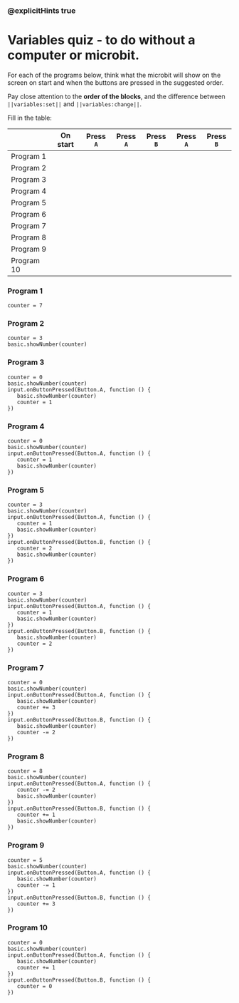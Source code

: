 ### @explicitHints true
# Variables quiz - to do without a computer or microbit.

For each of the programs below, think what the microbit will show on the screen on start and when the buttons are pressed in the suggested order.

Pay close attention to the **order of the blocks**, and the difference between ``||variables:set||`` and ``||variables:change||``.

Fill in the table:

| | On start | Press `A` | Press `A` | Press `B` | Press `A`| Press `B`
| ---------- |:-----:|:-----:|:-----:|:-----:|:-----:|:-----:|
| Program 1   |   |   |   |   |   |   |
| Program 2   |   |   |   |   |   |   |
| Program 3   |   |   |   |   |   |   |
| Program 4   |   |   |   |   |   |   |
| Program 5   |   |   |   |   |   |   |
| Program 6   |   |   |   |   |   |   |
| Program 7   |   |   |   |   |   |   |
| Program 8   |   |   |   |   |   |   |
| Program 9   |   |   |   |   |   |   |
| Program 10  |   |   |   |   |   |   ||


### Program 1

```blocks
counter = 7
```

### Program 2

```blocks
counter = 3
basic.showNumber(counter)
```

### Program 3

```blocks
counter = 0
basic.showNumber(counter)
input.onButtonPressed(Button.A, function () {
   basic.showNumber(counter)
   counter = 1
})
```

### Program 4

```blocks
counter = 0
basic.showNumber(counter)
input.onButtonPressed(Button.A, function () {
   counter = 1
   basic.showNumber(counter)
})
```

### Program 5

```blocks
counter = 3
basic.showNumber(counter)
input.onButtonPressed(Button.A, function () {
   counter = 1
   basic.showNumber(counter)
})
input.onButtonPressed(Button.B, function () {
   counter = 2
   basic.showNumber(counter)
})
```

### Program 6

```blocks
counter = 3
basic.showNumber(counter)
input.onButtonPressed(Button.A, function () {
   counter = 1
   basic.showNumber(counter)
})
input.onButtonPressed(Button.B, function () {
   basic.showNumber(counter)
   counter = 2
})
```

### Program 7

```blocks
counter = 0
basic.showNumber(counter)
input.onButtonPressed(Button.A, function () {
   basic.showNumber(counter)
   counter += 3
})
input.onButtonPressed(Button.B, function () {
   basic.showNumber(counter)
   counter -= 2
})
```

### Program 8

```blocks
counter = 8
basic.showNumber(counter)
input.onButtonPressed(Button.A, function () {
   counter -= 2
   basic.showNumber(counter)
})
input.onButtonPressed(Button.B, function () {
   counter += 1
   basic.showNumber(counter)
})
```

### Program 9

```blocks
counter = 5
basic.showNumber(counter)
input.onButtonPressed(Button.A, function () {
   basic.showNumber(counter)
   counter -= 1
})
input.onButtonPressed(Button.B, function () {
   counter += 3
})
```

### Program 10

```blocks
counter = 0
basic.showNumber(counter)
input.onButtonPressed(Button.A, function () {
   basic.showNumber(counter)
   counter += 1
})
input.onButtonPressed(Button.B, function () {
   counter = 0
})
```

<!-- 






> Open this page at [https://bibarzgoogle.github.io/v2-pet-hamster/](https://bibarzgoogle.github.io/v2-pet-hamster/)


## Use as Extension


This repository can be added as an **extension** in MakeCode.


* open [https://makecode.microbit.org/](https://makecode.microbit.org/)
* click on **New Project**
* click on **Extensions** under the gearwheel menu
* search for **https://github.com/bibarzgoogle/v2-pet-hamster** and import


## Edit this project


To edit this repository in MakeCode.


* open [https://makecode.microbit.org/](https://makecode.microbit.org/)
* click on **Import** then click on **Import URL**
* paste **https://github.com/bibarzgoogle/v2-pet-hamster** and click import


#### Metadata (used for search, rendering)


* for PXT/microbit
<script src="https://makecode.com/gh-pages-embed.js"></script><script>makeCodeRender("{{ site.makecode.home_url }}", "{{ site.github.owner_name }}/{{ site.github.repository_name }}");</script> -->


